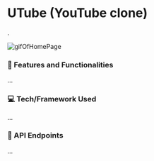 # UTube (YouTube clone)

.


![gifOfHomePage](https://media.giphy.com/media/v1.Y2lkPTc5MGI3NjExYzIxNzFjMmFjYmI5YzU0NDkxNWFkNWQ0ZWU3N2E2NTI1NTA1NjFiMiZjdD1n/sScd0f3eJFIXlKC2cI/giphy.gif)



### :star2: Features and Functionalities
...


### :computer: Tech/Framework Used
...

### :page_with_curl: API Endpoints
...
